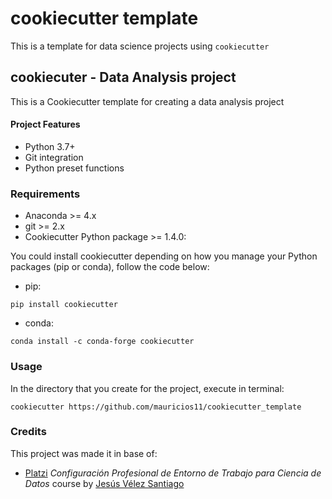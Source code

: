 # cookiecutter template

This is a template for data science projects using `cookiecutter`

## cookiecuter - Data Analysis project 

This is a Cookiecutter template for creating a data analysis project 
#### Project Features
- Python 3.7+
- Git integration
- Python preset functions

### Requirements
- Anaconda >= 4.x
- git >= 2.x
- Cookiecutter Python package >= 1.4.0: 

You could install cookiecutter depending on how you manage your Python packages (pip or conda), follow the code below:

- pip:  

```
pip install cookiecutter
```

- conda: 

```
conda install -c conda-forge cookiecutter
```


### Usage
In the directory that you create for the project, execute in terminal:

```
cookiecutter https://github.com/mauricios11/cookiecutter_template
```
### Credits
This project was made it in base of:
- [Platzi](https://platzi.com) *Configuración Profesional de Entorno de Trabajo para Ciencia de Datos* course by [Jesús Vélez Santiago](https://github.com/jvelezmagic)
